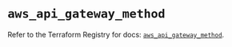 # `aws_api_gateway_method`

Refer to the Terraform Registry for docs: [`aws_api_gateway_method`](https://registry.terraform.io/providers/hashicorp/aws/5.46.0/docs/resources/api_gateway_method).
